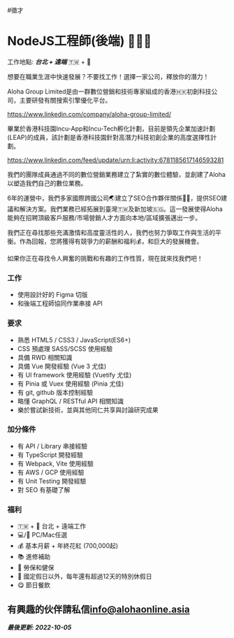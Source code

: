 #徵才

# NodeJS工程師(後端) 👷👷‍♀️
工作地點: **_台北 + 遠端_** 🇹🇼 + 🏡


想要在職業生涯中快速發展？不要找工作！選擇一家公司，釋放你的潛力！

Aloha Group Limited是由一群數位營銷和技術專家組成的香港🇭🇰初創科技公司，主要研發有關搜索引擎優化平台。

<https://www.linkedin.com/company/aloha-group-limited/>

畢業於香港科技園Incu-App和Incu-Tech孵化計劃，目前是領先企業加速計劃(LEAP)的成員，該計劃是香港科技園針對高潛力科技初創企業的高度選擇性計劃。

<https://www.linkedin.com/feed/update/urn:li:activity:6781185617146593281>

我們的團隊成員通過不同的數位營銷業務建立了紮實的數位體驗，並創建了Aloha以塑造我們自己的數位業務。

6年的運營中，我們多家國際跨國公司🌏建立了SEO合作夥伴關係🤝🏼，提供SEO建議和解決方案。我們業務已經拓展到臺灣🇹🇼及新加坡🇸🇬。這一發展使得Aloha能夠在招聘頂級客戶服務/市場營銷人才方面向本地/區域擴張邁出一步。

我們正在尋找那些充滿激情和高度靈活性的人，我們也努力爭取工作與生活的平衡。作為回報，您將獲得有競爭力的薪酬和福利💰，和巨大的發展機會。

如果你正在尋找令人興奮的挑戰和有趣的工作性質，現在就來找我們吧！


### 工作
- 使用設計好的 Figma 切版
- 和後端工程師協同作業串接 API

### 要求
- 熟悉 HTML5 / CSS3 / JavaScript(ES6+)
- CSS 預處理 SASS/SCSS 使用經驗
- 具備 RWD 相關知識
- 具備 Vue 開發經驗 (Vue 3 尤佳)
- 有 UI framework 使用經驗 (Vuetify 尤佳)
- 有 Pinia 或 Vuex 使用經驗 (Pinia 尤佳)
- 有 git, github 版本控制經驗
- 略懂 GraphQL / RESTful API 相關知識
- 樂於嘗試新技術，並與其他同仁共享與討論研究成果

### 加分條件
- 有 API / Library 串接經驗
- 有 TypeScript 開發經驗
- 有 Webpack, Vite 使用經驗
- 有 AWS / GCP 使用經驗
- 有 Unit Testing 開發經驗
- 對 SEO 有基礎了解

### 福利
- 🇹🇼 + 🏡 台北 + 遠端工作
- 💻/🍎 PC/Mac任選
- 💰 基本月薪 + 年終花紅 (700,000起)
- 📚 進修補助
- 🏥 勞保和健保
- 🧳 國定假日以外，每年還有超過12天的特別休假日
- 😋 節日餐飲

## 有興趣的伙伴請私信<info@alohaonline.asia>

__*最後更新: 2022-10-05*__
